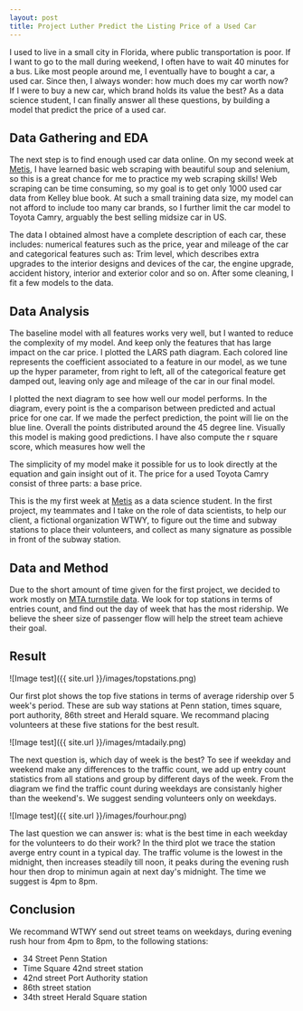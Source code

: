 ```yaml
---
layout: post
title: Project Luther Predict the Listing Price of a Used Car
---
```


I used to live in a small city in Florida, where public transportation is poor. If I want to go to the mall during weekend, I often have to wait 40 minutes for a bus. Like most people around me, I eventually have to bought a car, a used car. Since then, I always wonder: how much does my car worth now? If I were to buy a new car, which brand holds its value the best? As a data science student, I can finally answer all these questions, by building a model that predict the price of a used car.

## Data Gathering and EDA

The next step is to find enough used car data online. On my second week at [Metis](http://thisismetis.com), I have learned basic web scraping with beautiful soup and selenium, so this is a great chance for me to practice my web scraping skills! Web scraping can be time consuming, so my goal is to get only 1000 used car data from Kelley blue book. At such a small training data size, my model can not afford to include too many car brands, so I further limit the car model to Toyota Camry, arguably the best selling midsize car in US. 

The data I obtained almost have a complete description of each car, these includes: numerical features such as the price, year and mileage of the car and categorical features such as: Trim level, which describes extra upgrades to the interior designs and devices of the car, the engine upgrade, accident history, interior and exterior color and so on. After some cleaning, I fit a few models to the data. 

## Data Analysis



The baseline model with all features works very well, but I wanted to reduce the complexity of my model. And keep only the features that has large impact on the car price. I plotted the LARS path diagram. Each colored line represents the coefficient associated to a feature in our model, as we tune up the hyper parameter, from right to left, all of the categorical feature get damped out, leaving only age and mileage of the car in our final model. 

I plotted the next diagram to see how well our model performs. In the diagram, every point is the a comparison between predicted and actual price for one car. If we made the perfect prediction, the point will lie on the blue line. Overall the points distributed around the 45 degree line. Visually this model is making good predictions. I have also compute the r square score, which measures how well the 

The simplicity of my model make it possible for us to look directly at the equation and gain insight out of it. The price for a used Toyota Camry consist of three parts: a base price. 




















This is the my first week at [Metis](http://thisismetis.com) as a data science student. In the first project, my teammates and I take on the role of data scientists, to help our client, a fictional organization WTWY, to figure out the time and subway stations to place their volunteers, and collect as many signature as possible in front of the subway station.

## Data and Method

Due to the short amount of time given for the first project, we decided to work mostly on [MTA turnstile data](http://web.mta.info/developers/turnstile.html). We look for top stations in terms of entries count, and find out the day of week that has the most ridership. We believe the sheer size of passenger flow will help the street team achieve their goal.

## Result

![Image test]({{ site.url }}/images/topstations.png)

Our first plot shows the top five stations in terms of average ridership over 5 week's period. These are sub way stations at Penn station, times square, port authority, 86th street and Herald square. We recommand placing volunteers at these five stations for the best result. 

![Image test]({{ site.url }}/images/mtadaily.png)

The next question is, which day of week is the best? To see if weekday and weekend make any differences to the traffic count, we add up entry count statistics from all stations and group by different days of the week. From the diagram we find the traffic count during weekdays are consistanly higher than the weekend's. We suggest sending volunteers only on weekdays. 

![Image test]({{ site.url }}/images/fourhour.png)

The last question we can answer is: what is the best time in each weekday for the volunteers to do their work? In the third plot we trace the station averge entry count in a typical day. The traffic volume is the lowest in the midnight, then increases steadily till noon, it peaks during the evening rush hour then drop to minimun again at next day's midnight. The time we suggest is 4pm to 8pm.

## Conclusion

We recommand WTWY send out street teams on weekdays, during evening rush hour from 4pm to 8pm, to the following stations:
* 34 Street Penn Station
* Time Square 42nd street station
* 42nd street Port Authority station
* 86th street station
* 34th street Herald Square station

